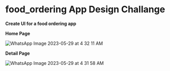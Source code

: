 # food_ordering App Design Challange

**Create UI for a food ordering app**

**Home Page**

![WhatsApp Image 2023-05-29 at 4 32 11 AM](https://github.com/dennis-hash/Flutter-Design-Challange/assets/85708395/2d32f164-df54-4008-81dc-b908e7d64cce)

**Detail Page**

![WhatsApp Image 2023-05-29 at 4 31 58 AM](https://github.com/dennis-hash/Flutter-Design-Challange/assets/85708395/3e39dfd7-81d6-4c87-9537-f7fcd3f2b7b8)


